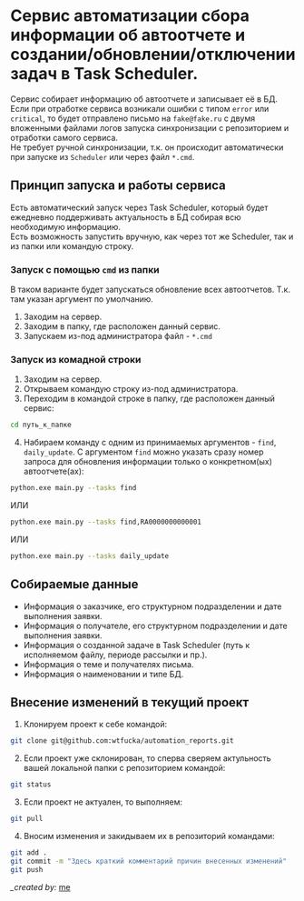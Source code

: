 # Сервис автоматизации сбора информации об автоотчете и создании/обновлении/отключении задач в Task Scheduler.

Сервис собирает информацию об автоотчете и записывает её в БД.
Если при отработке сервиса возникали ошибки с типом `error` или `critical`, то будет отправлено письмо на `fake@fake.ru` с двумя вложенными файлами логов запуска синхронизации с репозиторием и отработки самого сервиса.  
Не требует ручной синхронизации, т.к. он происходит автоматически при запуске из `Scheduler` или через файл `*.cmd`.

## Принцип запуска и работы сервиса

Есть автоматический запуск через Task Scheduler, который будет ежедневно поддерживать актуальность в БД собирая всю необходимую информацию.  
Есть возможность запустить вручную, как через тот же Scheduler, так и из папки или командую строку.  

### Запуск с помощью `cmd` из папки

В таком варианте будет запускаться обновление всех автоотчетов. Т.к. там указан аргумент по умолчанию.
1. Заходим на сервер.
2. Заходим в папку, где расположен данный сервис.
3. Запускаем из-под администратора файл - `*.cmd`


### Запуск из комадной строки

1. Заходим на сервер.
2. Открываем командую строку из-под администратора.
3. Переходим в командой строке в папку, где расположен данный сервис:
```bash
cd путь_к_папке
```
4. Набираем команду с одним из принимаемых аргументов - `find`, `daily_update`. С аргументом `find` можно указать сразу номер запроса для обновления информации только о конкретном(ых) автоотчете(ах):
```bash
python.exe main.py --tasks find
```
ИЛИ
```bash
python.exe main.py --tasks find,RA0000000000001
```
ИЛИ
```bash
python.exe main.py --tasks daily_update
```

## Собираемые данные

- Информация о заказчике, его структурном подразделении и дате выполнения заявки.
- Информация о получателе, его структурном подразделении и дате выполнения заявки.
- Информация о созданной задаче в Task Scheduler (путь к исполняемом файлу, периоде рассылки и пр.).
- Информация о теме и получателях письма.
- Информация о наименовании и типе БД.

## Внесение изменений в текущий проект

1. Клонируем проект к себе командой:
```bash
git clone git@github.com:wtfucka/automation_reports.git
```
2. Если проект уже склонирован, то сперва сверяем актульность вашей локальной папки с репозиторием командой:
```bash
git status
```
3. Если проект не актуален, то выполняем:
```bash
git pull
```
4. Вносим изменения и закидываем их в репозиторий командами:
```bash
git add .
git commit -m "Здесь краткий комментарий причин внесенных изменений"
git push
```

*_created by:* [me](https://github.com/wtfucka "wtfucka")